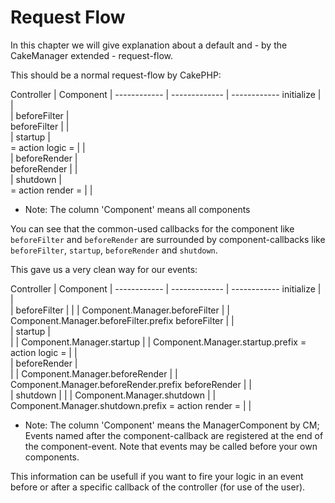 Request Flow
============

In this chapter we will give explanation about a default and - by the CakeManager extended - request-flow.

This should be a normal request-flow by CakePHP:

Controller              | Component             | 
------------            | -------------         | ------------
initialize              |                       |   
                        | beforeFilter          |  
beforeFilter            |                       |   
                        | startup               |  
= action logic =        |                       |   
                        | beforeRender          |  
beforeRender            |                       |   
                        | shutdown              |  
= action render =       |                       |               

* Note: The column 'Component' means all components

You can see that the common-used callbacks for the component like `beforeFilter` and `beforeRender` are surrounded by component-callbacks like `beforeFilter`, `startup`, `beforeRender` and `shutdown`.

This gave us a very clean way for our events:

Controller              | Component             | 
------------            | -------------         | ------------
initialize              |                       |   
                        | beforeFilter          |
                        |                       | Component.Manager.beforeFilter
                        |                       | Component.Manager.beforeFilter.prefix
beforeFilter            |                       |   
                        | startup               |  
                        |                       | Component.Manager.startup
                        |                       | Component.Manager.startup.prefix
= action logic =        |                       |   
                        | beforeRender          |  
                        |                       | Component.Manager.beforeRender
                        |                       | Component.Manager.beforeRender.prefix
beforeRender            |                       |   
                        | shutdown              | 
                        |                       | Component.Manager.shutdown
                        |                       | Component.Manager.shutdown.prefix
= action render =       |                       |               

* Note: The column 'Component' means the ManagerComponent by CM; Events named after the component-callback are registered at the end of the component-event. Note that events may be called before your own components.

This information can be usefull if you want to fire your logic in an event before or after a specific callback of the controller (for use of the user).